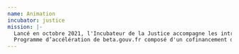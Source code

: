 ```yaml
---
name: Animation
incubator: justice
mission: |-
  Lancé en octobre 2021, l'Incubateur de la Justice accompagne les intrapreneurs du Ministère de la justice pour expérimenter et construire rapidement des services numériques simples, ergonomiques et à fort impact sur les problèmes rencontrés par les agents ou les justiciables. Au sein de l'incubateur, une équipe de développeurs agents du ministère, l’Atelier Numérique de la JusticE (ANJE), contribue à la réalisation de produits pour les start-ups.
  Programme d’accélération de beta.gouv.fr composé d'un cofinancement de la DINUM et d’un accompagnement par l'equipe <a href='https://doc.incubateur.net/communaute/gerer-sa-startup-detat-ou-de-territoires-au-quotidien/la-vie-dune-se/acceleration/programme-gamma'>Gamma</a>. En savoir plus sur le <a href='https://doc.incubateur.net/communaute/gerer-sa-startup-detat-ou-de-territoires-au-quotidien/la-vie-dune-se/acceleration/fonds-dacceleration-des-startups-detat#cest-quoi-le-fast'>FAST</a>.
---
```

